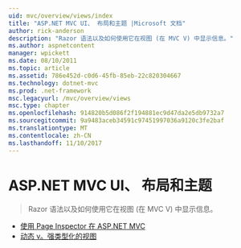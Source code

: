 ```yaml
---
uid: mvc/overview/views/index
title: "ASP.NET MVC UI、 布局和主题 |Microsoft 文档"
author: rick-anderson
description: "Razor 语法以及如何使用它在视图 (在 MVC V) 中显示信息。"
ms.author: aspnetcontent
manager: wpickett
ms.date: 08/10/2011
ms.topic: article
ms.assetid: 786e452d-c0d6-45fb-85eb-22c820304667
ms.technology: dotnet-mvc
ms.prod: .net-framework
msc.legacyurl: /mvc/overview/views
msc.type: chapter
ms.openlocfilehash: 914820b5d086f2f194881ec9d47da2e5db9732a7
ms.sourcegitcommit: 9a9483aceb34591c97451997036a9120c3fe2baf
ms.translationtype: MT
ms.contentlocale: zh-CN
ms.lasthandoff: 11/10/2017
---
```

<a name="aspnet-mvc-ui-layouts-and-themes"></a>ASP.NET MVC UI、 布局和主题
====================
> Razor 语法以及如何使用它在视图 (在 MVC V) 中显示信息。


- [使用 Page Inspector 在 ASP.NET MVC](using-page-inspector-in-aspnet-mvc.md)
- [动态 v。强类型化的视图](dynamic-v-strongly-typed-views.md)
